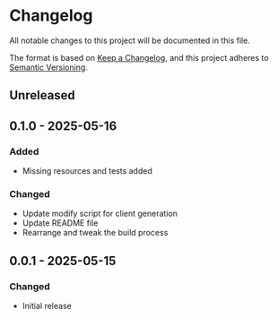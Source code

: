 # Changelog

All notable changes to this project will be documented in this file.

The format is based on [Keep a Changelog](https://keepachangelog.com/en/1.0.0/),
and this project adheres to [Semantic Versioning](https://semver.org/spec/v2.0.0.html).

## Unreleased

## 0.1.0 - 2025-05-16

### Added

* Missing resources and tests added

### Changed

* Update modify script for client generation
* Update README file
* Rearrange and tweak the build process

## 0.0.1 - 2025-05-15

### Changed

- Initial release
